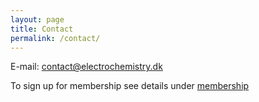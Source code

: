 ```yaml
---
layout: page
title: Contact
permalink: /contact/
---
```


E-mail: [contact@electrochemistry.dk](mailto:contact@electrochemistry.dk)

To sign up for membership see details under [membership](/def-website/membership)
